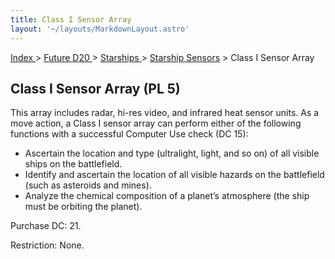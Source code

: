 ```yaml
---
title: Class I Sensor Array
layout: '~/layouts/MarkdownLayout.astro'
---
```


[ Index ](/) > [ Future D20 ](/future.d20.srd) > [ Starships ](/future.d20.srd/starships) > [ Starship Sensors](/future.d20.srd/starships/starship) > Class I Sensor Array

##  Class I Sensor Array (PL 5)

This array includes radar, hi-res video, and infrared heat sensor units. As a
move action, a Class I sensor array can perform either of the following
functions with a successful Computer Use check (DC 15):

  * Ascertain the location and type (ultralight, light, and so on) of all visible ships on the battlefield. 
  * Identify and ascertain the location of all visible hazards on the battlefield (such as asteroids and mines). 
  * Analyze the chemical composition of a planet’s atmosphere (the ship must be orbiting the planet). 

Purchase DC: 21.

Restriction: None.

